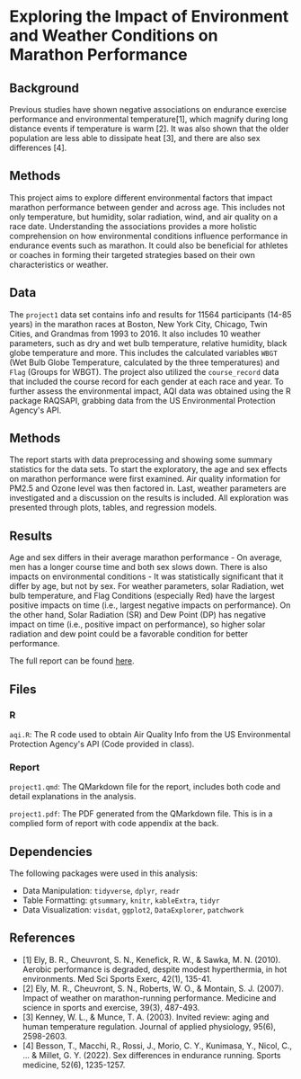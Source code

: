 # Exploring the Impact of Environment and Weather Conditions on Marathon Performance

## Background

Previous studies have shown negative associations on endurance exercise performance and environmental temperature[1], which magnify during long distance events if temperature is warm [2]. It was also shown that the older population are less able to dissipate heat [3], and there are also sex differences [4].

## Methods

This project aims to explore different environmental factors that impact marathon performance between gender and across age. This includes not only temperature, but humidity, solar radiation, wind, and air quality on a race date. Understanding the associations provides a more holistic comprehension on how environmental conditions influence performance in endurance events such as marathon. It could also be beneficial for athletes or coaches in forming their targeted strategies based on their own characteristics or weather.

## Data

The `project1` data set contains info and results for 11564 participants (14-85 years) in the marathon races at Boston, New York City, Chicago, Twin Cities, and Grandmas from 1993 to 2016. It also includes 10 weather parameters, such as dry and wet bulb temperature, relative humidity, black globe temperature and more. This includes the calculated variables `WBGT` (Wet Bulb Globe Temperature, calculated by the three temperatures) and `Flag` (Groups for WBGT). The project also utilized the `course_record` data that included the course record for each gender at each race and year. To further assess the environmental impact, AQI data was obtained using the R package RAQSAPI, grabbing data from the US Environmental Protection Agency's API.

## Methods

The report starts with data preprocessing and showing some summary statistics for the data sets. To start the exploratory, the age and sex effects on marathon performance were first examined. Air quality information for PM2.5 and Ozone level was then factored in. Last, weather parameters are investigated and a discussion on the results is included. All exploration was presented through plots, tables, and regression models.

## Results

Age and sex differs in their average marathon performance - On average, men has a longer course time and both sex slows down. There is also impacts on environmental conditions - It was statistically significant that it differ by age, but not by sex. For weather parameters, solar Radiation, wet bulb temperature, and Flag Conditions (especially Red) have the largest positive impacts on time (i.e., largest negative impacts on performance). On the other hand, Solar Radiation (SR) and Dew Point (DP) has negative impact on time (i.e., positive impact on performance), so higher solar radiation and dew point could be a favorable condition for better performance.

The full report can be found [here](/Project1/project1.pdf).

## Files

### R

`aqi.R`: The R code used to obtain Air Quality Info from the US Environmental Protection Agency's API (Code provided in class).

### Report

`project1.qmd`: The QMarkdown file for the report, includes both code and detail explanations in the analysis.

`project1.pdf`: The PDF generated from the QMarkdown file. This is in a complied form of report with code appendix at the back.

## Dependencies

The following packages were used in this analysis:

-   Data Manipulation: `tidyverse`, `dplyr`, `readr`
-   Table Formatting: `gtsummary`, `knitr`, `kableExtra`, `tidyr`
-   Data Visualization: `visdat`, `ggplot2`, `DataExplorer`, `patchwork`

## References

-   [1] Ely, B. R., Cheuvront, S. N., Kenefick, R. W., & Sawka, M. N. (2010). Aerobic performance is degraded, despite modest hyperthermia, in hot environments. Med Sci Sports Exerc, 42(1), 135-41.
-   [2] Ely, M. R., Cheuvront, S. N., Roberts, W. O., & Montain, S. J. (2007). Impact of weather on marathon-running performance. Medicine and science in sports and exercise, 39(3), 487-493.
-   [3] Kenney, W. L., & Munce, T. A. (2003). Invited review: aging and human temperature regulation. Journal of applied physiology, 95(6), 2598-2603.
-   [4] Besson, T., Macchi, R., Rossi, J., Morio, C. Y., Kunimasa, Y., Nicol, C., ... & Millet, G. Y. (2022). Sex differences in endurance running. Sports medicine, 52(6), 1235-1257.

